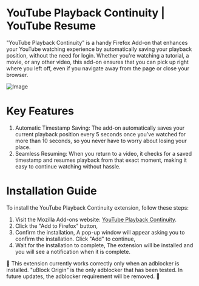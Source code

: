 # YouTube Playback Continuity | YouTube Resume
"YouTube Playback Continuity" is a handy Firefox Add-on that enhances your YouTube watching experience by automatically saving your playback position, without the need for login. Whether you're watching a tutorial, a movie, or any other video, this add-on ensures that you can pick up right where you left off, even if you navigate away from the page or close your browser.

![Image](https://github.com/user-attachments/assets/db42dd44-5b3b-44a9-b69d-00f903cba2f2)

# Key Features
1. Automatic Timestamp Saving: The add-on automatically saves your current playback position every 5 seconds once you’ve watched for more than 10 seconds, so you never have to worry about losing your place.
2. Seamless Resuming: When you return to a video, it checks for a saved timestamp and resumes playback from that exact moment, making it easy to continue watching without hassle.

# Installation Guide

To install the YouTube Playback Continuity extension, follow these steps:

1. Visit the Mozilla Add-ons website: [YouTube Playback Continuity](https://addons.mozilla.org/en-US/firefox/addon/youtube-playback-continuity/).
2. Click the "Add to Firefox" button,
3. Confirm the installation, A pop-up window will appear asking you to confirm the installation. Click "Add" to continue,
4. Wait for the installation to complete, The extension will be installed and you will see a notification when it is complete.

🔴 This extension currently works correctly only when an adblocker is installed. "uBlock Origin" is the only adblocker that has been tested. In future updates, the adblocker requirement will be removed. 🔴
